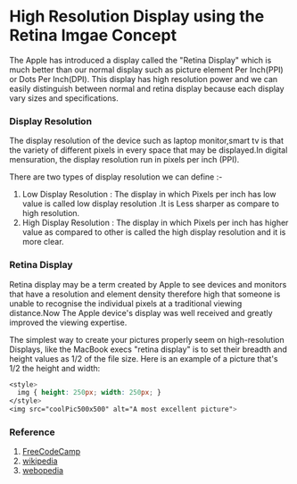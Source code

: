 # High Resolution Display using the Retina Imgae Concept

The Apple has introduced a display called the "Retina Display" which is much better than our normal display such as picture element Per Inch(PPI) or Dots Per Inch(DPI).
This display has high resolution power and we can easily distinguish between normal and retina display because each display vary sizes and specifications.

### Display Resolution

The display resolution of the device such as laptop monitor,smart tv is that the variety of different pixels in every space that may be displayed.In digital mensuration, the display resolution run in pixels per inch (PPI).

There are two types of display resolution we can define :-

1) Low Display Resolution : The display in which Pixels per inch has low value is called low display resolution .It is Less sharper as compare to high resolution.
2) High Display Resolution : The display in which Pixels per inch has higher value as compared to other is called the high display resolution and it is more clear.

### Retina Display

Retina display may be a term created by Apple to see devices and monitors that have a resolution and element density therefore high that someone is unable to recognise the individual pixels at a traditional viewing distance.Now The Apple device's display was well received and greatly improved the viewing expertise.

The simplest way to create your pictures properly seem on high-resolution Displays, like the MacBook execs "retina display" is to set their breadth and height values as  1/2 of the file size. Here is an example of a picture that's 1/2 the height and width:

```css
<style>
  img { height: 250px; width: 250px; }
</style>
<img src="coolPic500x500" alt="A most excellent picture">
```

### Reference

1. [FreeCodeCamp](https://www.freecodecamp.org/learn/responsive-web-design/responsive-web-design-principles/use-a-retina-image-for-higher-resolution-displays)
2. [wikipedia](https://en.wikipedia.org/wiki/Display_resolution)
3. [webopedia](https://www.webopedia.com/definitions/retina-display/)
